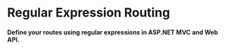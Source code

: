 Regular Expression Routing
==========================
#### Define your routes using regular expressions in ASP.NET MVC and Web API.